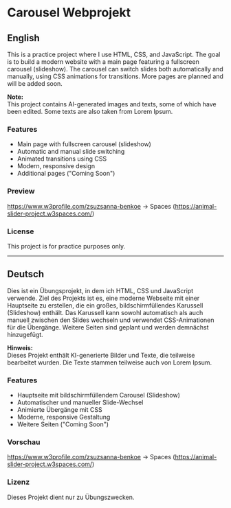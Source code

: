 # Carousel Webprojekt


## English

This is a practice project where I use HTML, CSS, and JavaScript. The goal is to build a modern website with a main page featuring a fullscreen carousel (slideshow). The carousel can switch slides both automatically and manually, using CSS animations for transitions. More pages are planned and will be added soon.

**Note:**  
This project contains AI-generated images and texts, some of which have been edited. Some texts are also taken from Lorem Ipsum.

### Features

- Main page with fullscreen carousel (slideshow)
- Automatic and manual slide switching
- Animated transitions using CSS
- Modern, responsive design
- Additional pages ("Coming Soon")

### Preview

https://www.w3profile.com/zsuzsanna-benkoe -> Spaces (https://animal-slider-project.w3spaces.com/)

### License

This project is for practice purposes only.


***


## Deutsch

Dies ist ein Übungsprojekt, in dem ich HTML, CSS und JavaScript verwende. Ziel des Projekts ist es, eine moderne Webseite mit einer Hauptseite zu erstellen, die ein großes, bildschirmfüllendes Karussell (Slideshow) enthält. Das Karussell kann sowohl automatisch als auch manuell zwischen den Slides wechseln und verwendet CSS-Animationen für die Übergänge. Weitere Seiten sind geplant und werden demnächst hinzugefügt.

**Hinweis:**  
Dieses Projekt enthält KI-generierte Bilder und Texte, die teilweise bearbeitet wurden. Die Texte stammen teilweise auch von Lorem Ipsum.

### Features

- Hauptseite mit bildschirmfüllendem Carousel (Slideshow)
- Automatischer und manueller Slide-Wechsel
- Animierte Übergänge mit CSS
- Moderne, responsive Gestaltung
- Weitere Seiten ("Coming Soon")

### Vorschau

https://www.w3profile.com/zsuzsanna-benkoe -> Spaces (https://animal-slider-project.w3spaces.com/)

### Lizenz

Dieses Projekt dient nur zu Übungszwecken.
